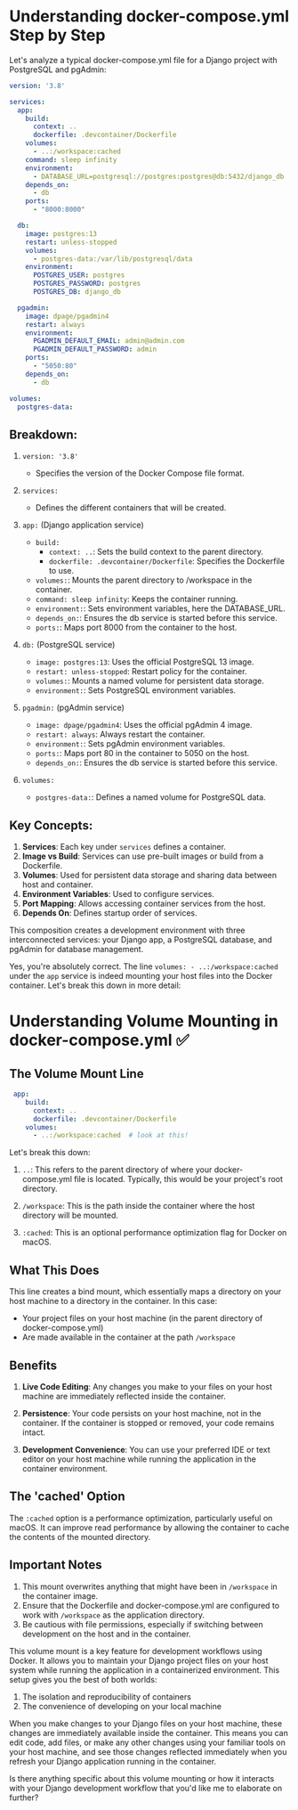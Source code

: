 # Understanding docker-compose.yml Step by Step

Let's analyze a typical docker-compose.yml file for a Django project with PostgreSQL and pgAdmin:

```yaml
version: '3.8'

services:
  app:
    build: 
      context: ..
      dockerfile: .devcontainer/Dockerfile
    volumes:
      - ..:/workspace:cached
    command: sleep infinity
    environment:
      - DATABASE_URL=postgresql://postgres:postgres@db:5432/django_db
    depends_on:
      - db
    ports:
      - "8000:8000"

  db:
    image: postgres:13
    restart: unless-stopped
    volumes:
      - postgres-data:/var/lib/postgresql/data
    environment:
      POSTGRES_USER: postgres
      POSTGRES_PASSWORD: postgres
      POSTGRES_DB: django_db

  pgadmin:
    image: dpage/pgadmin4
    restart: always
    environment:
      PGADMIN_DEFAULT_EMAIL: admin@admin.com
      PGADMIN_DEFAULT_PASSWORD: admin
    ports:
      - "5050:80"
    depends_on:
      - db

volumes:
  postgres-data:
```

## Breakdown:

1. `version: '3.8'`
   - Specifies the version of the Docker Compose file format.

2. `services:`
   - Defines the different containers that will be created.

3. `app:` (Django application service)
   - `build:`
     - `context: ..`: Sets the build context to the parent directory.
     - `dockerfile: .devcontainer/Dockerfile`: Specifies the Dockerfile to use.
   - `volumes:`: Mounts the parent directory to /workspace in the container.
   - `command: sleep infinity`: Keeps the container running.
   - `environment:`: Sets environment variables, here the DATABASE_URL.
   - `depends_on:`: Ensures the db service is started before this service.
   - `ports:`: Maps port 8000 from the container to the host.

4. `db:` (PostgreSQL service)
   - `image: postgres:13`: Uses the official PostgreSQL 13 image.
   - `restart: unless-stopped`: Restart policy for the container.
   - `volumes:`: Mounts a named volume for persistent data storage.
   - `environment:`: Sets PostgreSQL environment variables.

5. `pgadmin:` (pgAdmin service)
   - `image: dpage/pgadmin4`: Uses the official pgAdmin 4 image.
   - `restart: always`: Always restart the container.
   - `environment:`: Sets pgAdmin environment variables.
   - `ports:`: Maps port 80 in the container to 5050 on the host.
   - `depends_on:`: Ensures the db service is started before this service.

6. `volumes:`
   - `postgres-data:`: Defines a named volume for PostgreSQL data.

## Key Concepts:

1. **Services**: Each key under `services` defines a container.
2. **Image vs Build**: Services can use pre-built images or build from a Dockerfile.
3. **Volumes**: Used for persistent data storage and sharing data between host and container.
4. **Environment Variables**: Used to configure services.
5. **Port Mapping**: Allows accessing container services from the host.
6. **Depends On**: Defines startup order of services.

This composition creates a development environment with three interconnected services: your Django app, a PostgreSQL database, and pgAdmin for database management.



Yes, you're absolutely correct. The line `volumes: - ..:/workspace:cached` under the `app` service is indeed mounting your host files into the Docker container. Let's break this down in more detail:





# Understanding Volume Mounting in docker-compose.yml :white_check_mark:

## The Volume Mount Line
```yaml
 app:
    build: 
      context: ..
      dockerfile: .devcontainer/Dockerfile
    volumes:
      - ..:/workspace:cached  # look at this!
```

Let's break this down:

1. `..`: This refers to the parent directory of where your docker-compose.yml file is located. Typically, this would be your project's root directory.

2. `/workspace`: This is the path inside the container where the host directory will be mounted.

3. `:cached`: This is an optional performance optimization flag for Docker on macOS.

## What This Does

This line creates a bind mount, which essentially maps a directory on your host machine to a directory in the container. In this case:

- Your project files on your host machine (in the parent directory of docker-compose.yml)
- Are made available in the container at the path `/workspace`

## Benefits

1. **Live Code Editing**: Any changes you make to your files on your host machine are immediately reflected inside the container.

2. **Persistence**: Your code persists on your host machine, not in the container. If the container is stopped or removed, your code remains intact.

3. **Development Convenience**: You can use your preferred IDE or text editor on your host machine while running the application in the container environment.

## The 'cached' Option

The `:cached` option is a performance optimization, particularly useful on macOS. It can improve read performance by allowing the container to cache the contents of the mounted directory.

## Important Notes

1. This mount overwrites anything that might have been in `/workspace` in the container image.
2. Ensure that the Dockerfile and docker-compose.yml are configured to work with `/workspace` as the application directory.
3. Be cautious with file permissions, especially if switching between development on the host and in the container.



This volume mount is a key feature for development workflows using Docker. It allows you to maintain your Django project files on your host system while running the application in a containerized environment. This setup gives you the best of both worlds:

1. The isolation and reproducibility of containers
2. The convenience of developing on your local machine

When you make changes to your Django files on your host machine, these changes are immediately available inside the container. This means you can edit code, add files, or make any other changes using your familiar tools on your host machine, and see those changes reflected immediately when you refresh your Django application running in the container.

Is there anything specific about this volume mounting or how it interacts with your Django development workflow that you'd like me to elaborate on further?
